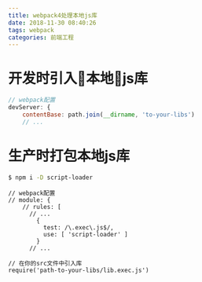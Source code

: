 ```yaml
---
title: webpack4处理本地js库
date: 2018-11-30 08:40:26
tags: webpack
categories: 前端工程
---
```


# 开发时引入本地js库
```javascript
// webpack配置
devServer: {
    contentBase: path.join(__dirname, 'to-your-libs')
    // ...
```

# 生产时打包本地js库
<!-- more -->

```bash
$ npm i -D script-loader
```


```javasrcipt
// webpack配置
// module: {
    // rules: [
      // ...
        { 
          test: /\.exec\.js$/,
          use: [ 'script-loader' ]
        }
      // ...

// 在你的src文件中引入库
require('path-to-your-libs/lib.exec.js')
```


